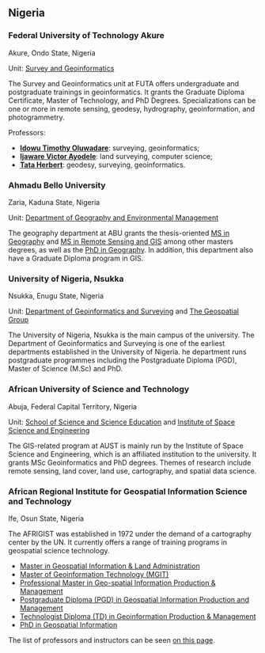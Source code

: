 ## Nigeria

### Federal University of Technology Akure

Akure, Ondo State, Nigeria

Unit: [Survey and Geoinformatics](https://svg.futa.edu.ng/)

The Survey and Geoinformatics unit at FUTA offers undergraduate and postgraduate trainings in geoinformatics. It grants the Graduate Diploma Certificate, Master of Technology, and PhD Degrees. Specializations can be one or more in remote sensing, geodesy, hydrography, geoinformation, and photogrammetry.

Professors:

- **[Idowu Timothy Oluwadare](https://svg.futa.edu.ng/home/profile/1769)**: surveying, geoinformatics;
- **[Ijaware Victor Ayodele](https://svg.futa.edu.ng/home/profile/493)**: land surveying, computer science;
- **[Tata Herbert](https://svg.futa.edu.ng/home/academics/2641)**: geodesy, surveying, geoinformatics.

### Ahmadu Bello University

Zaria, Kaduna State, Nigeria

Unit: [Department of Geography and Environmental Management](https://geography.abu.edu.ng/)

The geography department at ABU grants the thesis-oriented [MS in Geography](https://geography.abu.edu.ng/teaching/msc-geography/) and [MS in Remote Sensing and GIS](https://geography.abu.edu.ng/teaching/msc-remote-sensing-and-gis/) among other masters degrees, as well as the [PhD in Geography](https://geography.abu.edu.ng/teaching/phd/). In addition, this department also have a Graduate Diploma program in GIS.

### University of Nigeria, Nsukka

Nsukka, Enugu State, Nigeria

Unit: [Department of Geoinformatics and Surveying](https://www.unn.edu.ng/academics/faculties/environmental-studies/geo-informatics-and-surveying/) and [The Geospatial Group](https://www.unn.edu.ng/geospatial-analysis-and-geographic-information-system-gis-research-group-gagisrg/)

The University of Nigeria, Nsukka is the main campus of the university. The Department of Geoinformatics and Surveying is one of the earliest departments established in the University of Nigeria. he department runs postgraduate programmes including the Postgraduate Diploma (PGD), Master of Science (M.Sc) and PhD.

### African University of Science and Technology

Abuja, Federal Capital Territory, Nigeria

Unit: [School of Science and Science Education](https://aust.edu.ng/programs/school-of-science-and-science-education-1) and [Institute of Space Science and Engineering](https://aust.edu.ng/programs/school-of-science-and-science-education-1/geoinformatics-and-gis)

The GIS-related program at AUST is mainly run by the Institute of Space Science and Engineering, which is an affiliated institution to the university. It grants MSc Geoinformatics and PhD degrees. Themes of research include remote sensing, land cover, land use, cartography, and spatial data science.


### African Regional Institute for Geospatial Information Science and Technology

Ife, Osun State, Nigeria

The AFRIGIST was established in 1972  under the demand of a cartography center by the UN. It currently offers a range of training programs in geospatial science technology.

- [Master in Geospatial Information & Land Administration](https://afrigist.org/course/geo-info-land-admin/)
- [Master of Geoinformation Technology (MGIT)](https://afrigist.org/course/geo-info-tech)
- [Professional Master in Geo-spatial Information Production & Management](https://afrigist.org/course/pro-master-geo-production-management)
- [Postgraduate Diploma (PGD) in Geospatial Information Production and Management](https://afrigist.org/course/geo-info-production-management)
- [Technologist Diploma (TD) in Geoinformation Production & Management](https://afrigist.org/course/tech-diploma-geo-info-production-management)
- [PhD in Geospatial Information](https://afrigist.org/admissions/)

The list of professors and instructors can be seen [on this page](https://afrigist.org/staff/).
